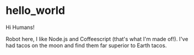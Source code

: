 # hello_world

Hi Humans!

Robot here, I like Node.js and Coffeescript (that's what I'm made of!).
I've had tacos on the moon and find them far superior to Earth tacos.
